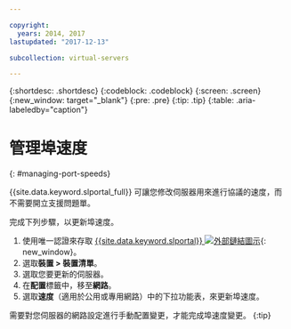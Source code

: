 ```yaml
---

copyright:
  years: 2014, 2017
lastupdated: "2017-12-13"

subcollection: virtual-servers

---
```


{:shortdesc: .shortdesc}
{:codeblock: .codeblock}
{:screen: .screen}
{:new_window: target="_blank"}
{:pre: .pre}
{:tip: .tip}
{:table: .aria-labeledby="caption"}

# 管理埠速度
{: #managing-port-speeds}

{{site.data.keyword.slportal_full}} 可讓您修改伺服器用來進行協議的速度，而不需要開立支援問題單。

完成下列步驟，以更新埠速度。

1. 使用唯一認證來存取 [{{site.data.keyword.slportal}} ![外部鏈結圖示](../icons/launch-glyph.svg "外部鏈結圖示")](https://control.softlayer.com/){: new_window}。
2. 選取**裝置 > 裝置清單**。
3. 選取您要更新的伺服器。
4. 在**配置**標籤中，移至**網路**。
5. 選取**速度**（適用於公用或專用網路）中的下拉功能表，來更新埠速度。

需要對您伺服器的網路設定進行手動配置變更，才能完成埠速度變更。
{:tip}
